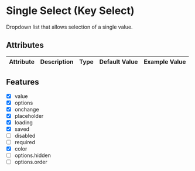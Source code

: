 # Single Select (Key Select)
Dropdown list that allows selection of a single value.

## Attributes
| Attribute | Description | Type | Default Value | Example Value | 
| --------- | ----------- | ---- | ------------- | ------------- |

## Features
- [x] value
- [x] options
- [x] onchange
- [x] placeholder
- [x] loading
- [x] saved
- [ ] disabled
- [ ] required
- [x] color
- [ ] options.hidden
- [ ] options.order

